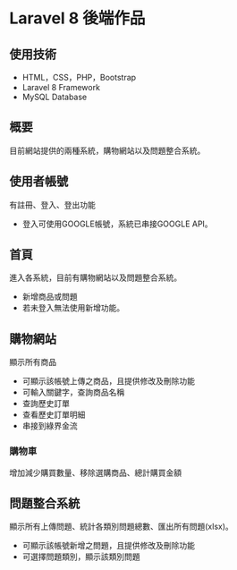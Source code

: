 # Laravel 8 後端作品

## 使用技術
* HTML，CSS，PHP，Bootstrap
* Laravel 8 Framework
* MySQL Database

## 概要
目前網站提供的兩種系統，購物網站以及問題整合系統。

## 使用者帳號
有註冊、登入、登出功能
* 登入可使用GOOGLE帳號，系統已串接GOOGLE API。

## 首頁
進入各系統，目前有購物網站以及問題整合系統。
* 新增商品或問題
* 若未登入無法使用新增功能。

## 購物網站
顯示所有商品
* 可顯示該帳號上傳之商品，且提供修改及刪除功能
* 可輸入關鍵字，查詢商品名稱
* 查詢歷史訂單
* 查看歷史訂單明細
* 串接到綠界金流

### 購物車
增加減少購買數量、移除選購商品、總計購買金額

## 問題整合系統
顯示所有上傳問題、統計各類別問題總數、匯出所有問題(xlsx)。
* 可顯示該帳號新增之問題，且提供修改及刪除功能
* 可選擇問題類別，顯示該類別問題



